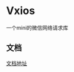 <!--
 * @Description: 请输入....
 * @Author: Gavin
 * @Date: 2022-02-09 22:35:52
 * @LastEditTime: 2022-02-14 11:39:48
 * @LastEditors: Gavin
-->
# Vxios
一个mini的微信网络请求库

## 文档
[文档地址](https://gatomis.github.io/Vxios/)


